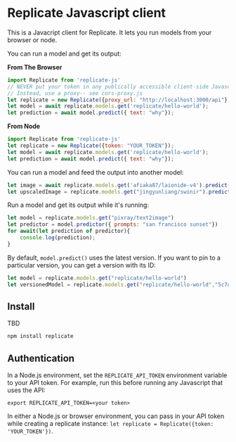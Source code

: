 # Replicate Javascript client

This is a Javacript client for Replicate. It lets you run models from your browser or node.

You can run a model and get its output:

**From The Browser**
```javascript
import Replicate from 'replicate-js'
// NEVER put your token in any publically accessible client-side Javascript
// Instead, use a proxy-- see cors-proxy.js
let replicate = new Replicate({proxy_url: "http://localhost:3000/api"});
let model = await replicate.models.get('replicate/hello-world');
let prediction = await model.predict({ text: "why"});
```

**From Node**
```javascript
import Replicate from 'replicate-js'
let replicate = new Replicate({token: "YOUR_TOKEN"});
let model = await replicate.models.get('replicate/hello-world');
let prediction = await model.predict({ text: "why"});
```

You can run a model and feed the output into another model:

```javascript
let image = await replicate.models.get('afiaka87/laionide-v4').predict({prompt: "avocado armchair"});
let upscaledImage = replicate.models.get("jingyunliang/swinir").predict({image: image})
```

Run a model and get its output while it's running:

```javascript
let model = replicate.models.get("pixray/text2image")
let predictor = model.predictor({ prompts: "san francisco sunset"})
for await(let prediction of predictor){
    console.log(prediction);
}
```

By default, `model.predict()` uses the latest version. If you want to pin to a particular version, you can get a version with its ID:

```javascript
let model = replicate.models.get("replicate/hello-world")
let versionedModel = replicate.models.get("replicate/hello-world","5c7d5dc6dd8bf75c1acaa8565735e7986bc5b66206b55cca93cb72c9bf15ccaa");
```

## Install

TBD

```sh
npm install replicate
```

## Authentication

In a Node.js environment, set the `REPLICATE_API_TOKEN` environment variable to your API token. For example, run this before running any Javascript that uses the API:

```
export REPLICATE_API_TOKEN=<your token>
```

In either a Node.js or browser environment, you can pass in your API token while creating a replicate instance: `let replicate = Replicate({token: 'YOUR_TOKEN'})`.
